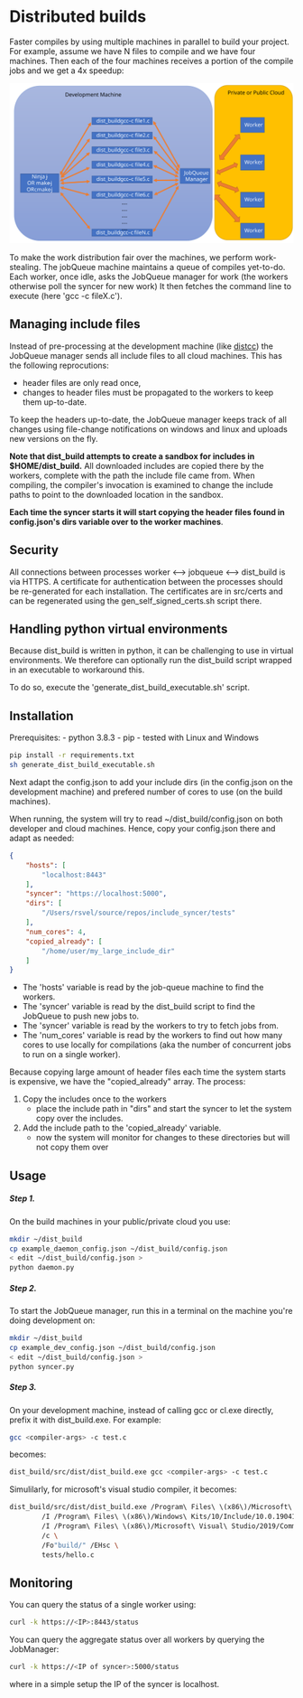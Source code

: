 # Distributed builds

Faster compiles by using multiple machines in parallel to build your project.
For example, assume we have N files to compile and we have four machines.
Then each of the four machines receives a portion of the compile jobs and we get a 4x speedup:

<img src="docs/comm.svg" width="700">

To make the work distribution fair over the machines, we perform work-stealing.
The jobQueue machine maintains a queue of compiles yet-to-do.
Each worker, once idle, asks the JobQueue manager for work (the workers otherwise poll the syncer for new work)
It then fetches the command line to execute (here 'gcc -c fileX.c').


## Managing include files

Instead of pre-processing at the development machine (like [distcc](https://github.com/distcc/distcc)) the JobQueue manager sends all include files to all cloud machines.
This has the following reprocutions:
- header files are only read once,
- changes to header files must be propagated to the workers to keep them up-to-date.

To keep the headers up-to-date, the JobQueue manager keeps track of all changes using file-change notifications on windows and linux and uploads new versions on the fly.

**Note that dist_build attempts to create a sandbox for includes in $HOME/dist_build.**
All downloaded includes are copied there by the workers, complete with the path the include file came from.
When compiling, the compiler's invocation is examined to change the include paths to point to the downloaded location in the sandbox.

**Each time the syncer starts it will start copying the header files found in config.json's dirs variable over to the worker machines**.



## Security

All connections between processes worker <--> jobqueue <--> dist_build is via HTTPS.
A certificate for authentication between the processes should be re-generated for each installation.
The certificates are in src/certs and can be regenerated using the gen_self_signed_certs.sh script there.


## Handling python virtual environments

Because dist_build is written in python, it can be challenging to use in virtual environments.
We therefore can optionally run the dist_build script wrapped in an executable to workaround this.

To do so, execute the 'generate_dist_build_executable.sh' script.

## Installation

Prerequisites: 
    - python 3.8.3
    - pip
    - tested with Linux and Windows

```bash
pip install -r requirements.txt 
sh generate_dist_build_executable.sh
```

Next adapt the config.json to add your include dirs (in the config.json on the development machine) and prefered number of cores to use (on the build machines).


When running, the system will try to read ~/dist_build/config.json on both developer and cloud machines.
Hence, copy your config.json there and adapt as needed:

```json
{
    "hosts": [              
        "localhost:8443"
    ],
    "syncer": "https://localhost:5000",
    "dirs": [
        "/Users/rsvel/source/repos/include_syncer/tests"
    ],
    "num_cores": 4,
    "copied_already": [
        "/home/user/my_large_include_dir"
    ]
}
```

- The 'hosts' variable is read by the job-queue machine to find the workers.
- The 'syncer' variable is read by the dist_build script to find the JobQueue to push new jobs to.
- The 'syncer' variable is read by the workers to try to fetch jobs from.
- The 'num_cores' variable is read by the workers to find out how many cores to use locally for compilations (aka the number of concurrent jobs to run on a single worker).

Because copying large amount of header files each time the system starts is expensive, we have the "copied_already" array.
The process:
1) Copy the includes once to the workers
     - place the include path in "dirs" and start the syncer to let the system copy over the includes.
2) Add the include path to the 'copied_already' variable.
     - now the system will monitor for changes to these directories but will not copy them over



## Usage

##### Step 1.

On the build machines in your public/private cloud you use:

```bash
mkdir ~/dist_build
cp example_daemon_config.json ~/dist_build/config.json
< edit ~/dist_build/config.json >
python daemon.py 
```

##### Step 2.

To start the JobQueue manager, run this in a terminal on the machine you're doing development on:

```bash
mkdir ~/dist_build
cp example_dev_config.json ~/dist_build/config.json
< edit ~/dist_build/config.json >
python syncer.py
```

##### Step 3.

On your development machine, instead of calling gcc or cl.exe directly, prefix it with dist_build.exe.
For example:
```bash
gcc <compiler-args> -c test.c
```
becomes:
```bash
dist_build/src/dist/dist_build.exe gcc <compiler-args> -c test.c
```

Simulilarly, for microsoft's visual studio compiler, it becomes:

```bash
dist_build/src/dist/dist_build.exe /Program\ Files\ \(x86\)/Microsoft\ Visual\ Studio/2019/Community/VC/Tools/MSVC/14.29.30037/bin/Hostx64/x64/cl.exe \
        /I /Program\ Files\ \(x86\)/Windows\ Kits/10/Include/10.0.19041.0/ucrt \
        /I /Program\ Files\ \(x86\)/Microsoft\ Visual\ Studio/2019/Community/VC/Tools/MSVC/14.29.30037/include \
        /c \
        /Fo"build/" /EHsc \
        tests/hello.c
```



## Monitoring

You can query the status of a single worker using:

```bash
curl -k https://<IP>:8443/status
```

You can query the aggregate status over all workers by querying the JobManager:

```bash
curl -k https://<IP of syncer>:5000/status
```
where in a simple setup the IP of the syncer is localhost.

